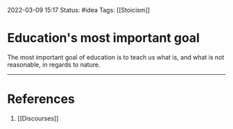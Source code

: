 2022-03-09 15:17
Status: #idea
Tags: [[Stoicism]]

# Education's most important goal
The most important goal of education is to teach us what is, and what is not reasonable, in regards to nature.

---
# References
1. [[Discourses]]